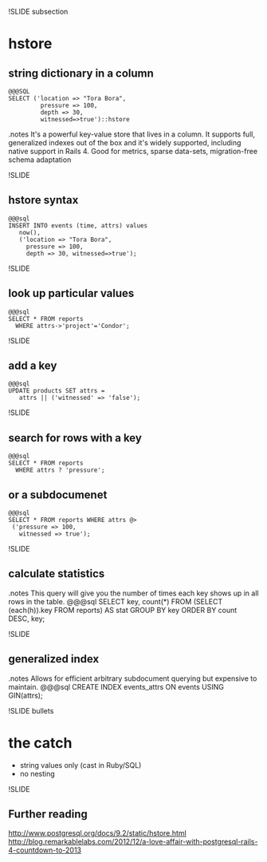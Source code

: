 !SLIDE subsection
# hstore
## string dictionary in a column
    @@@SQL
    SELECT ('location => "Tora Bora",
             pressure => 100,
             depth => 30,
             witnessed=>true')::hstore

.notes It's a powerful key-value store that lives in a column. It supports full, generalized indexes out of the box and it's widely supported, including native support in Rails 4. Good for metrics, sparse data-sets, migration-free schema adaptation

!SLIDE
## hstore syntax
    @@@sql
    INSERT INTO events (time, attrs) values
       now(),
       ('location => "Tora Bora", 
         pressure => 100,
         depth => 30, witnessed=>true');

!SLIDE
## look up particular values
    @@@sql
    SELECT * FROM reports 
      WHERE attrs->'project'='Condor';

!SLIDE
## add a key
    @@@sql
    UPDATE products SET attrs = 
       attrs || ('witnessed' => 'false');

!SLIDE
## search for rows with a key
    @@@sql
    SELECT * FROM reports
      WHERE attrs ? 'pressure';

## or a subdocumenet
    @@@sql
    SELECT * FROM reports WHERE attrs @>
     ('pressure => 100, 
       witnessed => true');

!SLIDE
## calculate statistics
.notes This query will give you the number of times each key shows up in all rows in the table.
    @@@sql
    SELECT key, count(*) FROM
      (SELECT (each(h)).key FROM reports) 
        AS stat
    GROUP BY key
    ORDER BY count DESC, key;

!SLIDE
## generalized index
.notes Allows for efficient arbitrary subdocument querying but expensive to maintain.
    @@@sql
    CREATE INDEX events_attrs
      ON events USING GIN(attrs);

!SLIDE bullets
# the catch
* string values only (cast in Ruby/SQL)
* no nesting

!SLIDE
## Further reading

http://www.postgresql.org/docs/9.2/static/hstore.html
http://blog.remarkablelabs.com/2012/12/a-love-affair-with-postgresql-rails-4-countdown-to-2013
